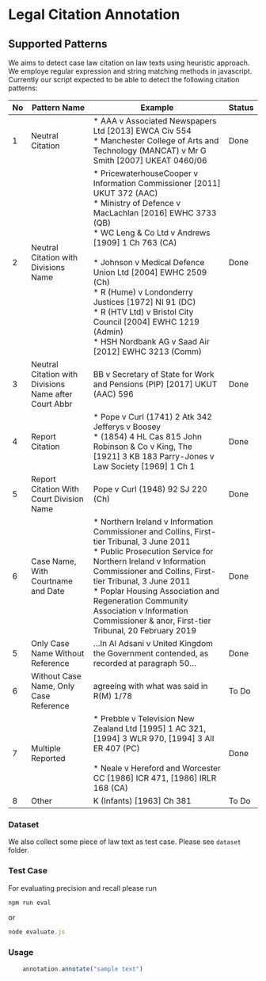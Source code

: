# Legal Citation Annotation

## Supported Patterns
We aims to detect case law citation on law texts using heuristic approach. We employe regular expression and string matching methods in javascript. Currently our script expected to be able to detect the following citation patterns:

| No | Pattern Name                                          | Example                                                                                                                                                                                                                                                                                                                                                                                                                                       | Status |
|----|-------------------------------------------------------|-----------------------------------------------------------------------------------------------------------------------------------------------------------------------------------------------------------------------------------------------------------------------------------------------------------------------------------------------------------------------------------------------------------------------------------------------|--------|
| 1  | Neutral Citation                                      | * AAA v Associated Newspapers Ltd [2013] EWCA Civ 554<br>* Manchester College of Arts and Technology (MANCAT) v Mr G Smith [2007] UKEAT 0460/06                                                                                                                                                                                                                                                                                               | Done   |
| 2  | Neutral Citation with Divisions Name                  | * PricewaterhouseCooper v Information Commissioner [2011] UKUT 372 (AAC)<br>* Ministry of Defence v MacLachlan [2016] EWHC 3733 (QB)<br>* WC Leng & Co Ltd v Andrews [1909] 1 Ch 763 (CA)<br><br>* Johnson v Medical Defence Union Ltd [2004] EWHC 2509 (Ch)<br>* R (Hume) v Londonderry Justices [1972] NI 91 (DC) <br>* R (HTV Ltd) v Bristol City Council [2004] EWHC 1219 (Admin)<br>* HSH Nordbank AG v Saad Air [2012] EWHC 3213 (Comm) | Done   |
| 3  | Neutral Citation with Divisions Name after Court Abbr | BB v Secretary of State for Work and Pensions (PIP) [2017] UKUT (AAC) 596                                                                                                                                                                                                                                                                                                                                                                     | Done   |
| 4  | Report Citation                                       | * Pope v Curl (1741) 2 Atk 342 Jefferys v Boosey<br>* (1854) 4 HL Cas 815 John Robinson & Co v King, The [1921] 3 KB 183 Parry-Jones v Law Society [1969] 1 Ch 1                                                                                                                                                                                                                                                                              | Done   |
| 5  | Report Citation With Court Division Name              | Pope v Curl (1948) 92 SJ 220 (Ch)                                                                                                                                                                                                                                                                                                                                                                                                             | Done   |
| 6  | Case Name, With Courtname and Date                    | * Northern Ireland v Information Commissioner and Collins, First-tier Tribunal, 3 June 2011<br>* Public Prosecution Service for Northern Ireland v Information Commissioner and Collins, First-tier Tribunal, 3 June 2011<br> * Poplar Housing Association and Regeneration Community Association v Information Commissioner & anor, First-tier Tribunal, 20 February 2019                                                                     | Done   |
| 5  | Only Case Name Without Reference                      | …In Al Adsani v United Kingdom the Government contended, as recorded at paragraph 50…                                                                                                                                                                                                                                                                                                                                                         | Done   |
| 6  | Without Case Name, Only Case Reference                | agreeing with what was said in R(M) 1/78                                                                                                                                                                                                                                                                                                                                                                                                      | To Do  |
| 7  | Multiple Reported                                     | * Prebble v Television New Zealand Ltd [1995] 1 AC 321, [1994] 3 WLR 970, [1994] 3 All ER 407 (PC)<br><br>* Neale v Hereford and Worcester CC [1986] ICR 471, [1986] IRLR 168 (CA)                                                                                                                                                                                                                                                            | Done   |
| 8  | Other                                                 | K (Infants) [1963] Ch 381                                                                                                                                                                                                                                                                                                                                                                                                                     | To Do  |


### Dataset

We also collect some piece of law text as test case. Please see `dataset` folder. 


### Test Case

For evaluating precision and recall please run

```js
npm run eval
```

or

```js
node evaluate.js
```

### Usage

```js
    annotation.annotate("sample text")
```